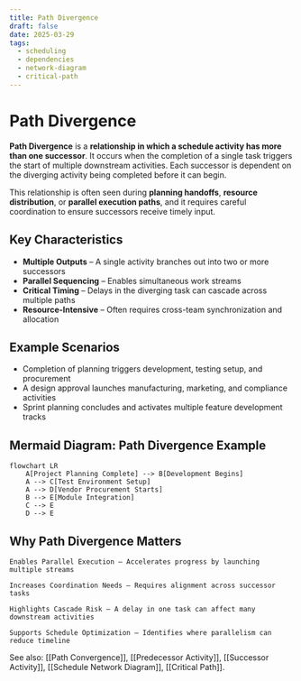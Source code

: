 ```yaml
---
title: Path Divergence
draft: false
date: 2025-03-29
tags:
  - scheduling
  - dependencies
  - network-diagram
  - critical-path
---
```


# Path Divergence

**Path Divergence** is a **relationship in which a schedule activity has more than one successor**. It occurs when the completion of a single task triggers the start of multiple downstream activities. Each successor is dependent on the diverging activity being completed before it can begin.

This relationship is often seen during **planning handoffs**, **resource distribution**, or **parallel execution paths**, and it requires careful coordination to ensure successors receive timely input.

## Key Characteristics

- **Multiple Outputs** – A single activity branches out into two or more successors  
- **Parallel Sequencing** – Enables simultaneous work streams  
- **Critical Timing** – Delays in the diverging task can cascade across multiple paths  
- **Resource-Intensive** – Often requires cross-team synchronization and allocation

## Example Scenarios

- Completion of planning triggers development, testing setup, and procurement  
- A design approval launches manufacturing, marketing, and compliance activities  
- Sprint planning concludes and activates multiple feature development tracks

## Mermaid Diagram: Path Divergence Example

```mermaid
flowchart LR
    A[Project Planning Complete] --> B[Development Begins]
    A --> C[Test Environment Setup]
    A --> D[Vendor Procurement Starts]
    B --> E[Module Integration]
    C --> E
    D --> E
```

## Why Path Divergence Matters

    Enables Parallel Execution – Accelerates progress by launching multiple streams

    Increases Coordination Needs – Requires alignment across successor tasks

    Highlights Cascade Risk – A delay in one task can affect many downstream activities

    Supports Schedule Optimization – Identifies where parallelism can reduce timeline

See also: [[Path Convergence]], [[Predecessor Activity]], [[Successor Activity]], [[Schedule Network Diagram]], [[Critical Path]].